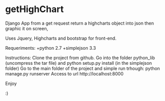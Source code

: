getHighChart
============

Django App from a get request return a highcharts object into json then graphic it on screen,

Uses Jquery, Highcharts and bootstrap for front-end.

Requeriments:
  +python 2.7
  +simplejson 3.3

Instructions:
  Clone the project from github.
  Go into the folder python_lib (uncompress the tar file) and python setup.py install (in the simplejson folder)
  Go to the main folder of the project and simple run trhough: python manage.py runserver
  Access to url http://localhost:8000
  
  Enjoy
  
  :)
  
